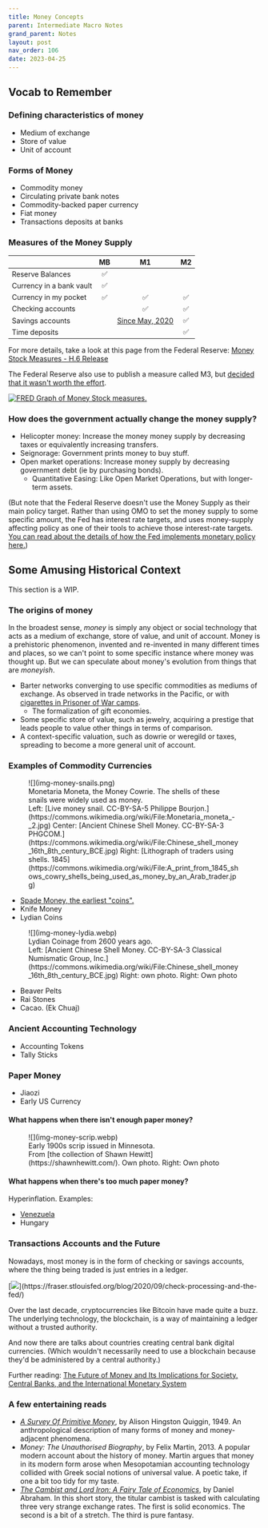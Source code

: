 ```yaml
---
title: Money Concepts
parent: Intermediate Macro Notes
grand_parent: Notes
layout: post
nav_order: 106
date: 2023-04-25
---
```


<!--last_modified_date: 2022-09-14-->


## Vocab to Remember

### Defining characteristics of money

- Medium of exchange
- Store of value
- Unit of account


### Forms of Money
- Commodity money
- Circulating private bank notes
- Commodity-backed paper currency
- Fiat money
- Transactions deposits at banks



### Measures of the Money Supply



| | MB | M1 | M2 |
|:--|:-:|:-:|:-:|
| Reserve Balances         | ✅ |  |  |
| Currency in a bank vault | ✅ |  |  |
| Currency in my pocket    | ✅ | ✅ | ✅ |
| Checking accounts |  | ✅ | ✅ |
| Savings accounts |  | [Since May, 2020](https://fredblog.stlouisfed.org/2021/01/whats-behind-the-recent-surge-in-the-m1-money-supply/) | ✅ |
| Time deposits |  |  | ✅ |

For more details, take a look at this page from the Federal Reserve: 
[Money Stock Measures - H.6 Release](https://www.federalreserve.gov/releases/h6/current/default.htm)

The Federal Reserve also use to publish a measure called M3,
but [decided that it wasn't worth the effort](https://www.federalreserve.gov/releases/h6/discm3.htm).

[![FRED Graph of Money Stock measures.](https://fred.stlouisfed.org/graph/fredgraph.png?g=12ewg)](https://fred.stlouisfed.org/graph/?g=12ew3) 
<!--https://fred.stlouisfed.org/graph/?g=12ew3-->



### How does the government actually change the money supply?

- Helicopter money: Increase the money money supply by decreasing taxes or equivalently increasing transfers.
- Seignorage: Government prints money to buy stuff.
- Open market operations: Increase money supply by decreasing government debt (ie by purchasing bonds).
  - Quantitative Easing: Like Open Market Operations, but with longer-term assets.

(But note that the Federal Reserve doesn't use the Money Supply as their main policy target.
Rather than using OMO to set the money supply to some specific amount,
the Fed has interest rate targets, and uses money-supply affecting policy 
as one of their tools to achieve those interest-rate targets.
[You can read about the details of how the Fed implements monetary policy here.](https://www.federalreserve.gov/econres/feds/the-feds-ample-reserves-approach-to-implementing-monetary-policy.htm)) 





## Some Amusing Historical Context

This section is a WIP.


### The origins of money

<!--The MB,M1,M2 Money Supplies are precisely defined.-->
In the broadest sense, *money* is simply 
any object or social technology that 
acts as a medium of exchange, store of value, and unit of account.
Money is a prehistoric phenomenon, 
invented and re-invented in many different times and places,
so we can't point to some specific instance where money was thought up.
But we can speculate about money's evolution from things that are *moneyish*.

- Barter networks converging to use specific commodities as mediums of exchange. As observed in trade networks in the Pacific, or with [cigarettes in Prisoner of War camps](http://icm.clsbe.lisboa.ucp.pt/docentes/url/jcn/ie2/0POWCamp.pdf).
  - The formalization of gift economies. <!--Which really aren't too dissimilar from barter.-->
- Some specific store of value, such as jewelry, acquiring a prestige that leads people to value other things in terms of comparison.
- A context-specific valuation, such as dowrie or weregild or taxes, spreading to become a more general unit of account.




### Examples of Commodity Currencies

<figure markdown="block">
![](img-money-snails.png)
<figcaption>Monetaria Moneta, the Money Cowrie. The shells of these snails were widely used as money.
<br>
Left: [Live money snail. CC-BY-SA-5 Philippe Bourjon.](https://commons.wikimedia.org/wiki/File:Monetaria_moneta_-_2.jpg)
Center: [Ancient Chinese Shell Money. CC-BY-SA-3 PHGCOM.](https://commons.wikimedia.org/wiki/File:Chinese_shell_money_16th_8th_century_BCE.jpg)
Right: [Lithograph of traders using shells. 1845](https://commons.wikimedia.org/wiki/File:A_print_from_1845_shows_cowry_shells_being_used_as_money_by_an_Arab_trader.jpg)
</figcaption>
</figure>

- [Spade Money, the earliest "coins".](https://www.nationalgeographic.com/history/article/worlds-oldest-coin-factory-discovered-in-china)
- Knife Money
- Lydian Coins



<figure markdown="block">
![](img-money-lydia.webp)
<figcaption>Lydian Coinage from 2600 years ago.
<br>
Left: [Ancient Chinese Shell Money. CC-BY-SA-3 Classical Numismatic Group, Inc.](https://commons.wikimedia.org/wiki/File:Chinese_shell_money_16th_8th_century_BCE.jpg) Right: own photo.
Right: Own photo
</figcaption>
</figure>

- Beaver Pelts
- Rai Stones
- Cacao. (Ek Chuaj)

<!--mention difficulties caused by gold thread-->



### Ancient Accounting Technology

- Accounting Tokens
- Tally Sticks


### Paper Money

- Jiaozi
- Early US Currency


<!-- 
财富 財富 
https://commons.wikimedia.org/wiki/Commodity_money
-->


#### What happens when there isn't enough paper money?


<figure markdown="block">
![](img-money-scrip.webp)
<figcaption>Early 1900s scrip issued in Minnesota.
<br>
From [the collection of Shawn Hewitt](https://shawnhewitt.com/). Own photo.
Right: Own photo
</figcaption>
</figure>

#### What happens when there's too much paper money?

Hyperinflation. Examples:
- [Venezuela](https://tradingeconomics.com/venezuela/inflation-cpi)
- Hungary





### Transactions Accounts and the Future

Nowadays, most money is in the form of checking or savings accounts, where the thing being traded is just entries in a ledger.

[![](https://fraser.stlouisfed.org/files/docs/historical/frbsl_history/media/flow_of_checks_200_merged.jpg?)](https://fraser.stlouisfed.org/blog/2020/09/check-processing-and-the-fed/)

Over the last decade, cryptocurrencies like Bitcoin have made quite a buzz.
The underlying technology, the blockchain, is a way of maintaining a ledger without a trusted authority.

And now there are talks about countries creating central bank digital currencies.
(Which wouldn't necessarily need to use a blockchain because they'd be administered by a central authority.)

Further reading: [The Future of Money and Its Implications for Society, Central Banks, and the International Monetary System](https://research.stlouisfed.org/publications/review/2022/12/23/the-future-of-money-and-its-implications-for-society-central-banks-and-the-international-monetary-system)






### A few entertaining reads

- [*A Survey Of Primitive Money*](https://archive.org/details/surveyofprimitiv033390mbp),
by Alison Hingston Quiggin, 1949. An anthropological description of many forms of money and money-adjacent phenomena.
- *Money: The Unauthorised Biography*, by Felix Martin, 2013. A popular modern account about the history of money. Martin argues that money in its modern form arose when Mesopotamian accounting technology collided with Greek social notions of universal value. A poetic take, if one a bit too tidy for my taste.
- [*The Cambist and Lord Iron: A Fairy Tale of Economics*](https://www.lightspeedmagazine.com/fiction/the-cambist-and-lord-iron-a-fairy-tale-of-economics/), by Daniel Abraham. In this short story, the titular cambist is tasked with calculating three very strange exchange rates. The first is solid economics. The second is a bit of a stretch. The third is pure fantasy.




<!--
### Is the Use of Money a form of barter?


The Andaman Islanders, the Australians, the Eskimo, the Central
Asiatics and the Maori have neither geographical environment nor
race in common, but they are (or were) alike in one characteristic,
a comparative self-sufficiency. In these so-called primitive societies where division of labour, save between men and women, scarcely
exists, where each family group could provide for its own needs without outside help or external supplies, currency is not to be looked for;
trade can scarcely develop;
barter is rarely organized; 
and though
there is present-giving, it has little commercial importance. But groups so independent and so self-contained are rarely found;
even among the most aloof there are indications of
extra attractions and external contacts, and women are generally the
disturbing element.
Abundant illustrations will be found in the
following pages:a brief glance at what is happening in the Solomon
Islands at the present time, showing successive stages in the evolution
of the use of money, may form the prelude.


'No study so successfully combats the error of separating history into watertight compartments as the study of numismatics,'says Scltman in an earlier volume
of this series (1933, p. 265), and the study of money before
it becomes numismatics is even less lamenable to such separation.



EVERYONE, except an economist, knows what'money' means,
and even an economist can describe it in the course of a chapter or
so, but it is impossible to define with rigid outlines.
It emerges dimly from objects of presentation or exchange, and shades imper-
ceptibly into recognizable monetary forms with uncertain boundaries
on either hand, and much of the material of this book hovers on the
borders.


> For the two parties in a transaction may themselves stand in different categories. The trader may consider that he is paying current money when he buys a fowl for ten lengths of brass wire; while the seller regards the exchange as 'mere barter'. 
-- A.H. Quiggin, A Survey of Primitive Money: the Beginnings of Currency



[A Survey Of Primitive Money](https://archive.org/details/surveyofprimitiv033390mbp),
Alison Hingston Quiggin, 1949

[Primitive Money](https://archive.org/details/in.ernet.dli.2015.190322/), Paul Einzig, 1947


-->

